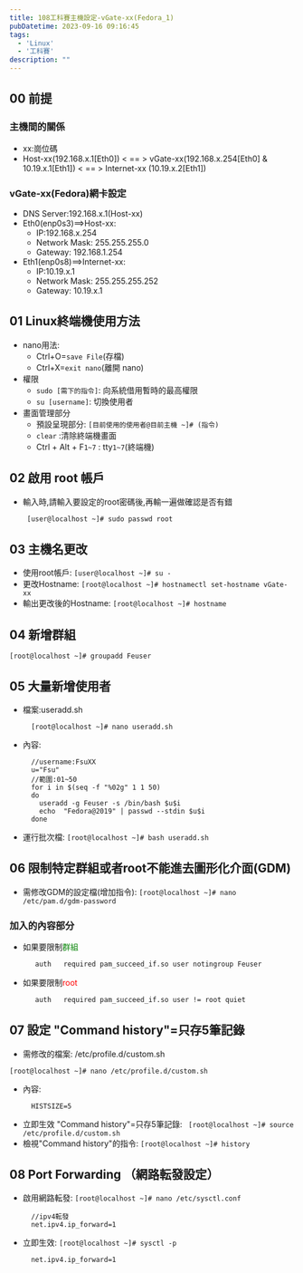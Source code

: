 ```yaml
---
title: 108工科賽主機設定-vGate-xx(Fedora_1)
pubDatetime: 2023-09-16 09:16:45
tags: 
  - 'Linux'
  - '工科賽'
description: ""
---
```


## 00 前提
### 主機間的關係
* xx:崗位碼
* Host-xx(192.168.x.1[Eth0]) < == > vGate-xx(192.168.x.254[Eth0] & 10.19.x.1[Eth1]) < == > Internet-xx (10.19.x.2[Eth1])

### vGate-xx(Fedora)網卡設定
* DNS Server:192.168.x.1(Host-xx)
* Eth0(enp0s3)==>Host-xx:
  * IP:192.168.x.254
  * Network Mask: 255.255.255.0
  * Gateway: 192.168.1.254
* Eth1(enp0s8)==>Internet-xx:
  * IP:10.19.x.1
  * Network Mask: 255.255.255.252
  * Gateway: 10.19.x.1

<!--more-->

## 01 Linux終端機使用方法
- nano用法: 
   * Ctrl+O=`save File`(存檔)
   * Ctrl+X=`exit nano`(離開 nano)
- 權限
  * `sudo [需下的指令]`: 向系統借用暫時的最高權限
  * `su [username]`: 切換使用者 
- 畫面管理部分  
  * 預設呈現部分: `[目前使用的使用者@目前主機 ~]# (指令)`
  * `clear` :清除終端機畫面
  * Ctrl + Alt + F`1~7` : tty`1~7`(終端機)

## 02 啟用 root 帳戶
- 輸入時,請輸入要設定的root密碼後,再輸一遍做確認是否有錯
  ```bash
   [user@localhost ~]# sudo passwd root
  ```

## 03 主機名更改
- 使用root帳戶: `[user@localhost ~]# su -`
- 更改Hostname: `[root@localhost ~]# hostnamectl set-hostname vGate-xx`
- 輸出更改後的Hostname: `[root@localhost ~]# hostname`

## 04 新增群組
```
[root@localhost ~]# groupadd Feuser
```

## 05 大量新增使用者
* 檔案:useradd.sh
  ```
    [root@localhost ~]# nano useradd.sh
  ```
* 內容:
  ```bash=
    //username:FsuXX
    u="Fsu" 
    //範圍:01~50
    for i in $(seq -f "%02g" 1 1 50)
    do
      useradd -g Feuser -s /bin/bash $u$i
      echo  "Fedora@2019" | passwd --stdin $u$i
    done
  ```
* 運行批次檔: `[root@localhost ~]# bash useradd.sh`

## 06 限制特定群組或者root不能進去圖形化介面(GDM)
- 需修改GDM的設定檔(增加指令): `[root@localhost ~]# nano /etc/pam.d/gdm-password`

### 加入的內容部分
- 如果要限制<font color=green>群組</font>
  ```bash
     auth   required pam_succeed_if.so user notingroup Feuser
  ```
- 如果要限制<font color=red>root</font>
  ```bash
     auth   required pam_succeed_if.so user != root quiet
  ```

## 07 設定 "Command history"=只存5筆記錄
* 需修改的檔案: /etc/profile.d/custom.sh
```
[root@localhost ~]# nano /etc/profile.d/custom.sh
```
* 內容:
  ```bash=
    HISTSIZE=5
  ```
* 立即生效 "Command history"=只存5筆記錄: `
[root@localhost ~]# source /etc/profile.d/custom.sh`
* 檢視"Command history"的指令: `[root@localhost ~]# history`

## 08 Port Forwarding （網路転發設定）
* 啟用網路転發: `[root@localhost ~]# nano /etc/sysctl.conf`
  ```shell=
    //ipv4転發
    net.ipv4.ip_forward=1
  ```
* 立即生效: `[root@localhost ~]# sysctl -p`
  ```shell=
    net.ipv4.ip_forward=1
  ```
